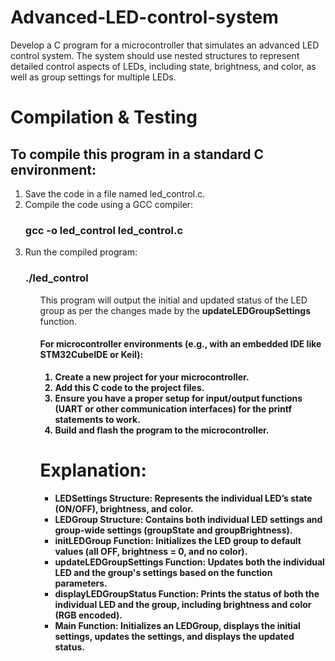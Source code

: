 # Advanced-LED-control-system
Develop a C program for a microcontroller that simulates an advanced LED control system. The system should use nested structures to represent detailed control aspects of LEDs, including state, brightness, and color, as well as group settings for multiple LEDs.

<h1>Compilation & Testing</h1>
<h2>To compile this program in a standard C environment:</h2>
<ol>
    <li>Save the code in a file named led_control.c.</li>
    <li>Compile the code using a GCC compiler:</li>
    <h3>gcc -o led_control led_control.c</h3>
    <li>Run the compiled program:</li>
    <h3>./led_control</h3>
<ol>
<p>This program will output the initial and updated status of the LED group as per the changes made by the <strong>updateLEDGroupSettings</strong> function.</p>

<h4>For microcontroller environments (e.g., with an embedded IDE like <strong>STM32CubeIDE or Keil):<strong></h4>
<ol>
    <li>Create a new project for your microcontroller.</li>
    <li>Add this C code to the project files.</li>
    <li>Ensure you have a proper setup for input/output functions (UART or other communication interfaces) for the printf statements to work.</li>
    <li>Build and flash the program to the microcontroller.</li>
</ol>

<h1>Explanation:</h1>
<ul>
    <li>LEDSettings Structure: Represents the individual LED’s state (ON/OFF), brightness, and color.</li>
    <li>LEDGroup Structure: Contains both individual LED settings and group-wide settings (groupState and groupBrightness).</li>
    <li>initLEDGroup Function: Initializes the LED group to default values (all OFF, brightness = 0, and no color).</li>
    <li>updateLEDGroupSettings Function: Updates both the individual LED and the group's settings based on the function parameters.</li>
    <li>displayLEDGroupStatus Function: Prints the status of both the individual LED and the group, including brightness and color (RGB encoded).</li>
    <li>Main Function: Initializes an LEDGroup, displays the initial settings, updates the settings, and displays the updated status.</li>
</ul>